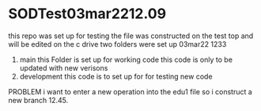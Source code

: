 # SODTest03mar2212.09
this repo was set up for testing the file was constructed on the test top and will be edited on the c drive
two folders were set up 03mar22 1233
1. main this Folder is set up for working code this code is only to be updated with new verisons
2. development this code is to set up for for testing new code

PROBLEM
i want to enter a new operation into the edu1 file so i construct a new branch 12.45.
